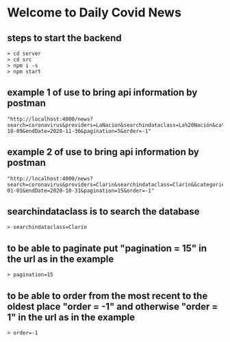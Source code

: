 # Welcome to Daily Covid News

## steps to start the backend
    > cd server
    > cd src
    > npm i -s
    > npm start

## example 1 of use to bring api information by postman    
    "http://localhost:4000/news?search=coronavirus&providers=LaNacion&searchindataclass=La%20Nación&categories=POLITICA&startDate=2020-10-09&endDate=2020-11-30&pagination=5&order=-1"
## example 2 of use to bring api information by postman    
    "http://localhost:4000/news?search=coronavirus&providers=Clarin&searchindataclass=Clarín&&categories=POLITICA%2CECONOMIA%2CSALUD&startDate=2020-01-01&endDate=2020-10-31&pagination=15&order=-1"

## searchindataclass is to search the database
    > searchindataclass=Clarín
## to be able to paginate put "pagination = 15" in the url as in the example
    > pagination=15
## to be able to order from the most recent to the oldest place "order = -1" and otherwise "order = 1" in the url as in the example
    > order=-1
